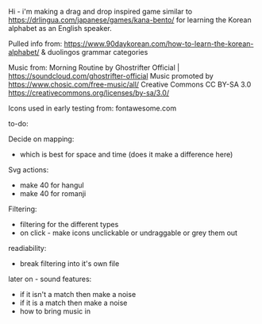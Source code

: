Hi - i'm making a drag and drop inspired game similar to https://drlingua.com/japanese/games/kana-bento/ for learning the Korean alphabet as an English speaker. 

Pulled info from:
https://www.90daykorean.com/how-to-learn-the-korean-alphabet/
& duolingos grammar categories

Music from:
Morning Routine by Ghostrifter Official | https://soundcloud.com/ghostrifter-official
Music promoted by https://www.chosic.com/free-music/all/
Creative Commons CC BY-SA 3.0
https://creativecommons.org/licenses/by-sa/3.0/
 

Icons used in early testing from:
fontawesome.com


to-do:

Decide on mapping:
- which is best for space and time (does it make a difference here)

Svg actions:
- make 40 for hangul
- make 40 for romanji

Filtering:
- filtering for the different types
- on click - make icons unclickable or undraggable or grey them out

readiability:
- break filtering into it's own file

later on - sound features:
- if it isn't a match then make a noise
- if it is a match then make a noise
- how to bring music in 